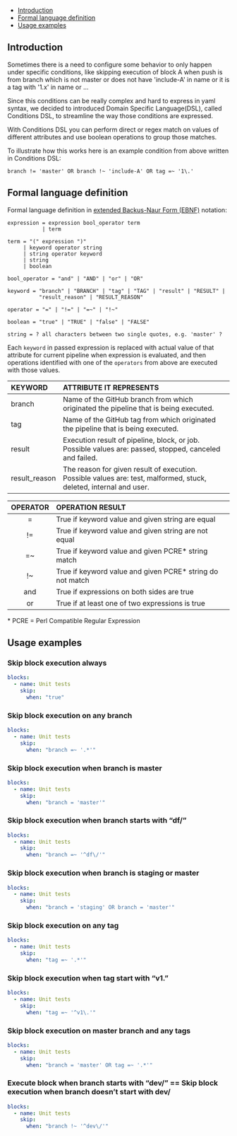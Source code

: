 - [Introduction](#introduction)
- [Formal language definition](#Formal-language-definition)
- [Usage examples](#usage-examples)

## Introduction

Sometimes there is a need to configure some behavior to only happen under specific conditions, like skipping execution of block A when push is from branch which is not master or does not have 'include-A' in name or it is a tag with '1.x' in name or ...

Since this conditions can be really complex and hard to express in yaml syntax, we decided to introduced Domain Specific Language(DSL), called Conditions DSL, to streamline the way those conditions are expressed.

With Conditions DSL you can perform direct or regex match on values of different attributes and use boolean operations to group those matches.  

To illustrate how this works here is an example condition from above written in Conditions DSL:
```
branch != 'master' OR branch !~ 'include-A' OR tag =~ '1\.'
```

## Formal language definition

Formal language definition in [extended Backus-Naur Form (EBNF)](https://en.wikipedia.org/wiki/Extended_Backus%E2%80%93Naur_form) notation:

```
expression = expression bool_operator term
           | term

term = "(" expression ")"      
     | keyword operator string
     | string operator keyword
     | string                  
     | boolean

bool_operator = "and" | "AND" | "or" | "OR"

keyword = "branch" | "BRANCH" | "tag" | "TAG" | "result" | "RESULT" |
          "result_reason" | "RESULT_REASON"

operator = "=" | "!=" | "=~" | "!~"

boolean = "true" | "TRUE" | "false" | "FALSE"

string = ? all characters between two single quotes, e.g. 'master' ?
```           

Each `keyword` in passed expression is replaced with actual value of that attribute for current pipeline when expression is evaluated, and then operations identified with one of the `operators` from above are executed with those values.

|    KEYWORD     |             ATTRIBUTE IT REPRESENTS              |
| :------------- | :----------------------------------------------- |
| branch         | Name of the GitHub branch from which originated the pipeline that is being executed. |
| tag            | Name of the GitHub tag from which originated the pipeline that is being executed. |
| result         | Execution result of pipeline, block, or job. Possible values are: passed, stopped, canceled and failed. |
| result_reason  | The reason for given result of execution. Possible values are: test, malformed, stuck, deleted, internal and user. |


|  OPERATOR |                 OPERATION RESULT                          |
| :-------: | :-------------------------------------------------------- |
|   =       | True if keyword value and given string are equal          |
|   !=      | True if keyword value and given string are not equal      |
|   =~      | True if keyword value and given PCRE* string match        |
|   !~      | True if keyword value and given PCRE* string do not match |
|   and     | True if expressions on both sides are true                |
|   or      | True if at least one of two expressions is true           |

\* PCRE = Perl Compatible Regular Expression


## Usage examples

### Skip block execution always

```yaml
blocks:
  - name: Unit tests
    skip:
      when: "true"
```

### Skip block execution on any branch

```yaml
blocks:
  - name: Unit tests
    skip:
      when: "branch =~ '.*'"
```

### Skip block execution when branch is master

```yaml
blocks:
  - name: Unit tests
    skip:
      when: "branch = 'master'"
```

### Skip block execution when branch starts with “df/”

```yaml
blocks:
  - name: Unit tests
    skip:
      when: "branch =~ '^df\/'"
```

### Skip block execution when branch is staging or master

```yaml
blocks:
  - name: Unit tests
    skip:
      when: "branch = 'staging' OR branch = 'master'"
```

### Skip block execution on any tag

```yaml
blocks:
  - name: Unit tests
    skip:
      when: "tag =~ '.*'"
```

### Skip block execution when tag start with “v1.”

```yaml
blocks:
  - name: Unit tests
    skip:
      when: "tag =~ '^v1\.'"
```

### Skip block execution on master branch and any tags

```yaml
blocks:
  - name: Unit tests
    skip:
      when: "branch = 'master' OR tag =~ '.*'"
```

### Execute block when branch starts with “dev/” == Skip block execution when branch doesn’t start with dev/

```yaml
blocks:
  - name: Unit tests
    skip:
      when: "branch !~ '^dev\/'"
```
